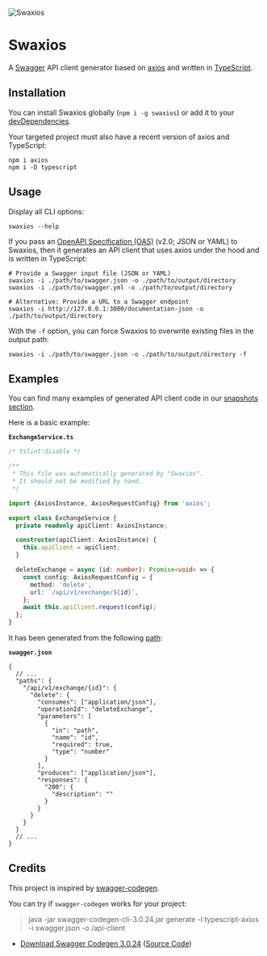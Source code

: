 ![Swaxios](https://github.com/welovecoding/swaxios/raw/master/logo.png)

# Swaxios

A [Swagger](https://swagger.io/) API client generator based on [axios](https://github.com/axios/axios) and written in [TypeScript](https://www.typescriptlang.org/).

## Installation

You can install Swaxios globally (`npm i -g swaxios`) or add it to your [devDependencies](https://docs.npmjs.com/files/package.json#devdependencies).

Your targeted project must also have a recent version of axios and TypeScript:

```
npm i axios
npm i -D typescript
```

## Usage

Display all CLI options:

```
swaxios --help
```

If you pass an [OpenAPI Specification (OAS)](https://swagger.io/docs/specification/2-0/basic-structure/) (v2.0; JSON or YAML) to Swaxios, then it generates an API client that uses axios under the hood and is written in TypeScript:

```
# Provide a Swagger input file (JSON or YAML)
swaxios -i ./path/to/swagger.json -o ./path/to/output/directory
swaxios -i ./path/to/swagger.yml -o ./path/to/output/directory

# Alternative: Provide a URL to a Swagger endpoint
swaxios -i http://127.0.0.1:3000/documentation-json -o ./path/to/output/directory
```

With the `-f` option, you can force Swaxios to overwrite existing files in the output path:

```
swaxios -i ./path/to/swagger.json -o ./path/to/output/directory -f
```

## Examples

You can find many examples of generated API client code in our [snapshots section](./src/test/snapshots).

Here is a basic example:

**`ExchangeService.ts`**

```ts
/* tslint:disable */

/**
 * This file was automatically generated by "Swaxios".
 * It should not be modified by hand.
 */

import {AxiosInstance, AxiosRequestConfig} from 'axios';

export class ExchangeService {
  private readonly apiClient: AxiosInstance;

  constructor(apiClient: AxiosInstance) {
    this.apiClient = apiClient;
  }

  deleteExchange = async (id: number): Promise<void> => {
    const config: AxiosRequestConfig = {
      method: 'delete',
      url: `/api/v1/exchange/${id}`,
    };
    await this.apiClient.request(config);
  };
}
```

It has been generated from the following [path](https://swagger.io/docs/specification/2-0/paths-and-operations/):

**`swagger.json`**

```jsonc
{
  // ...
  "paths": {
    "/api/v1/exchange/{id}": {
      "delete": {
        "consumes": ["application/json"],
        "operationId": "deleteExchange",
        "parameters": [
          {
            "in": "path",
            "name": "id",
            "required": true,
            "type": "number"
          }
        ],
        "produces": ["application/json"],
        "responses": {
          "200": {
            "description": ""
          }
        }
      }
    }
  }
  // ...
}
```

## Credits

This project is inspired by [swagger-codegen](https://github.com/swagger-api/swagger-codegen).

You can try if `swagger-codegen` works for your project:

> java -jar swagger-codegen-cli-3.0.24.jar generate -l typescript-axios -i swagger.json -o /api-client

- [Download Swagger Codegen 3.0.24](https://repo1.maven.org/maven2/io/swagger/codegen/v3/swagger-codegen-cli/3.0.24/swagger-codegen-cli-3.0.24.jar) ([Source Code](https://github.com/swagger-api/swagger-codegen/releases/tag/v3.0.24))

